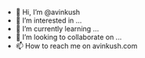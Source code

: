 - 👋 Hi, I’m @avinkush
- 👀 I’m interested in ...
- 🌱 I’m currently learning ...
- 💞️ I’m looking to collaborate on ...
- 📫 How to reach me on avinkush.com

<!---
avinkush/avinkush is a ✨ special ✨ repository because its `README.md` (this file) appears on your GitHub profile.
You can click the Preview link to take a look at your changes.
--->

